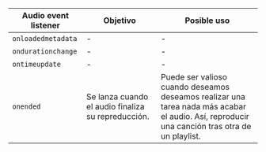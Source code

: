 Audio event listener | Objetivo | Posible uso 
-|-|-
`onloadedmetadata` | - | -
`ondurationchange` | - | -
`ontimeupdate` | - | -
`onended` | Se lanza cuando el audio finaliza su repreducción. | Puede ser valioso cuando deseamos deseamos realizar una tarea nada más acabar el audio. Así, reproducir una canción tras otra de un playlist.